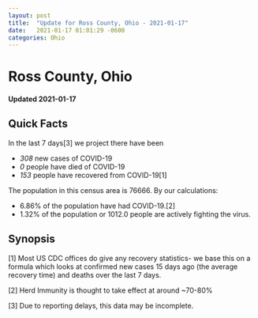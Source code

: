 ```yaml
---
layout: post
title:  "Update for Ross County, Ohio - 2021-01-17"
date:   2021-01-17 01:01:29 -0600
categories: Ohio
---
```


# Ross County, Ohio
#### Updated 2021-01-17

## Quick Facts

In the last 7 days[3] we project there have been
- *308* new cases of COVID-19
- *0* people have died of COVID-19
- *153* people have recovered from COVID-19[1]

The population in this census area is 76666. By our calculations:
- 6.86% of the population have had COVID-19.[2]
- 1.32% of the population or 1012.0 people are actively fighting the virus.

## Synopsis




[1] Most US CDC offices do give any recovery statistics- we base this on a formula which looks at confirmed new cases
15 days ago (the average recovery time) and deaths over the last 7 days.

[2] Herd Immunity is thought to take effect at around ~70-80%

[3] Due to reporting delays, this data may be incomplete.
 
    